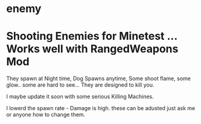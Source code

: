 # enemy
# Shooting Enemies for Minetest ... Works well with RangedWeapons Mod

They spawn at Night time, Dog Spawns anytime, Some shoot flame, some glow.. some are hard to see... They are designed to kill you.

I maybe update it soon with some serious Killing Machines.

I lowerd the spawn rate - Damage is high. these can be adusted just ask me or anyone how to change them.
